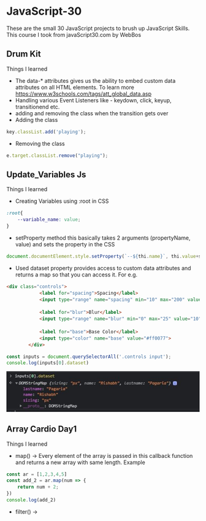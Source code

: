 # JavaScript-30
 These are the small 30 JavaScript projects to brush up JavaScript Skills. This course I took from javaScript30.com by WebBos
## Drum Kit
Things I learned 
* The data-* attributes gives us the ability to embed custom data attributes on all HTML elements. To learn more https://www.w3schools.com/tags/att_global_data.asp
* Handling various Event Listeners like - keydown, click, keyup, transitionend etc.
* adding and removing the class when the transition gets over 
 * Adding the class
 ```javascript
 key.classList.add('playing');
 ```
 * Removing the class
```javascript
e.target.classList.remove("playing");
```
## Update_Variables Js
Things I learned
* Creating Variables using :root in CSS
```css
:root{
    --variable_name: value;
}
```
* setProperty method this basically takes 2 arguments (propertyName, value) and sets the property in the CSS
```javascript
document.documentElement.style.setProperty(`--${thi.name}`, thi.value+suffix);
```
* Used dataset property provides access to custom data attributes and returns a map so that you can access it. For e.g.
```html
<div class="controls">
            <label for="spacing">Spacing</label>
            <input type="range" name="spacing" min="10" max="200" value="100" data-sizing="px" data-name="Rishabh" data-lastname="Pagaria"><br>

            <label for="blur">Blur</label>
            <input type="range" name="blur" min="0" max="25" value="10" data-sizing="px"><br>

            <label for="base">Base Color</label>
            <input type="color" name="base" value="#ff0077">
        </div>
```
```javascript
const inputs = document.querySelectorAll('.controls input');
console.log(inputs[0].dataset)
```
![Console](./Image/2.jpg)

## Array Cardio Day1
Things I learned
* map() -> Every element of the array is passed in this callback function and returns a new array with same length. 
Example
```javascript
const ar = [1,2,3,4,5]
const add_2 = ar.map(num => {
    return num + 2;
})
console.log(add_2)
```
* filter() ->  
